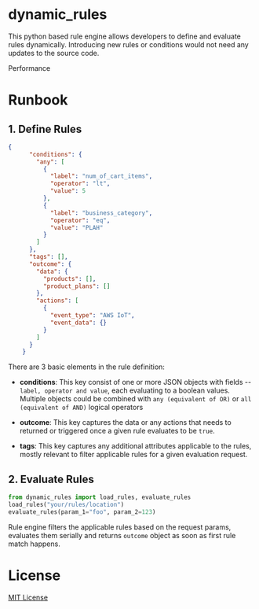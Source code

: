 # dynamic_rules
This python based rule engine allows developers to define and evaluate rules dynamically.
Introducing new rules or conditions would not need any updates to the source code.

Performance

# Runbook

## 1. Define Rules

```json
{
      "conditions": {
        "any": [
          {
            "label": "num_of_cart_items",
            "operator": "lt",
            "value": 5
          },
          {
            "label": "business_category",
            "operator": "eq",
            "value": "PLAH"
          }
        ]
      },
      "tags": [],
      "outcome": {
        "data": {
          "products": [],
          "product_plans": []
        },
        "actions": [
          {
            "event_type": "AWS IoT",
            "event_data": {}
          }
        ]
      }
    }
``` 
There are 3 basic elements in the rule definition:
* __conditions__: This key consist of one or more JSON objects with fields -- `label, operator and value`, 
each evaluating to a boolean values. Multiple objects could be combined with `any (equivalent of OR)` or `all (equivalent of AND)` logical operators

* __outcome__: This key captures the data or any actions that needs to returned or triggered once a given rule evaluates to be `true`.
* __tags__: This key captures any additional attributes applicable to the rules, mostly relevant to filter applicable rules for a given evaluation request.

## 2. Evaluate Rules
```python
from dynamic_rules import load_rules, evaluate_rules
load_rules("your/rules/location")
evaluate_rules(param_1="foo", param_2=123)
```
Rule engine filters the applicable rules based on the request params, evaluates them serially and returns `outcome` object as soon as first rule match happens.


# License
[MIT License](https://choosealicense.com/licenses/mit/)



